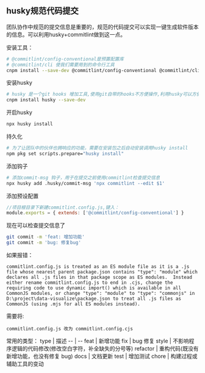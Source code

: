 ## husky规范代码提交

团队协作中规范的提交信息是重要的，规范的代码提交可以实现一键生成软件版本的信息。可以利用husky+commitlint做到这一点。

安装工具：
```sh
# @commitlint/config-conventional是预置配置库
# @commitlint/cli 使我们需要用到的命令行工具
cnpm install --save-dev @commitlint/config-conventional @commitlint/cli
```
安装husky
```sh
# husky 是一个git hooks 增加工具,使用git自带的hooks不方便操作,利用husky可以方便的配置git hooks
cnpm install husky --save-dev 
```

开启husky
```sh
npx husky install
```

持久化
```sh
# 为了让团队中的伙伴也拥响应的功能，需要在安装包之后自动安装调用husky install
npm pkg set scripts.prepare="husky install"
```

添加钩子
```sh
# 添加commit-msg 钩子，用于在提交之前使用commitlint检查提交信息
npx husky add .husky/commit-msg 'npx commitlint --edit $1'
```

添加预设配置
```js
//项目根目录下新建commitlint.config.js,键入：
module.exports = { extends: ['@commitlint/config-conventional'] }
```
现在可以检查提交信息了
```sh
git commit -m 'feat: 增加功能'
git commit -m 'bug: 修复bug'
```

如果报错：
```
commitlint.config.js is treated as an ES module file as it is a .js file whose nearest parent package.json contains "type": "module" which declares all .js files in that package scope as ES modules.  Instead either rename commitlint.config.js to end in .cjs, change the requiring code to use dynamic import() which is available in all CommonJS modules, or change "type": "module" to "type": "commonjs" in D:\project\data-visualize\package.json to treat all .js files as CommonJS (using .mjs for all ES modules instead).
```

需要将:

    commitlint.config.js 改为 commitlint.config.cjs

常用的类型：
type  | 描述
-- | --
feat | 新增功能 
fix |	bug 修复
style |	不影响程序逻辑的代码修改(修改空白字符，补全缺失的分号等)
refactor |	重构代码(既没有新增功能，也没有修复 bug)
docs |	文档更新
test |	增加测试
chore	| 构建过程或辅助工具的变动

